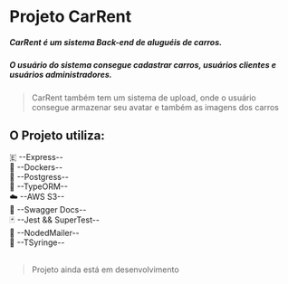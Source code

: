 # Projeto CarRent

##### CarRent é um sistema Back-end de aluguéis de carros.
##### O usuário do sistema consegue cadastrar carros, usuários clientes e usuários administradores.
> CarRent também tem um sistema de upload, onde o usuário consegue armazenar seu avatar e também as imagens dos carros

## O Projeto utiliza:
🇪 --Express--
<br>
🐋 --Dockers--
<br>
🐘 --Postgress--
<br>
💾 --TypeORM--
<br>
☁️  --AWS S3--
<br>
📜 --Swagger Docs--
<br>
🃏 --Jest && SuperTest--
<br>
📩 --NodedMailer--
<br>
💉 --TSyringe--
<br>
<br>

> Projeto ainda está em desenvolvimento
